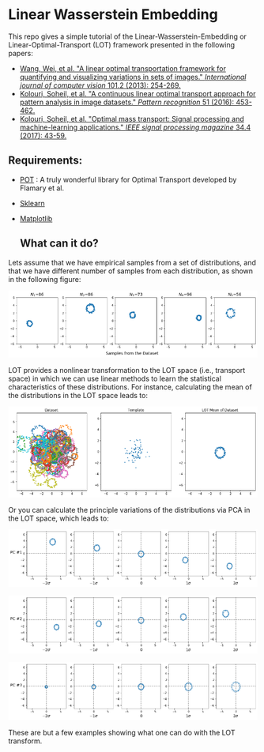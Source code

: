 # Linear Wasserstein Embedding 
This repo gives a simple tutorial of the Linear-Wasserstein-Embedding or Linear-Optimal-Transport (LOT) framework presented in the following papers: 

* [Wang, Wei, et al. "A linear optimal transportation framework for quantifying and visualizing variations in sets of images." *International journal of computer vision* 101.2 (2013): 254-269.](https://link.springer.com/article/10.1007/s11263-012-0566-z)
* [Kolouri, Soheil, et al. "A continuous linear optimal transport approach for pattern analysis in image datasets." *Pattern recognition* 51 (2016): 453-462.](https://www.sciencedirect.com/science/article/abs/pii/S0031320315003507)
* [Kolouri, Soheil, et al. "Optimal mass transport: Signal processing and machine-learning applications." *IEEE signal processing magazine* 34.4 (2017): 43-59. ](https://ieeexplore.ieee.org/document/7974883)

## Requirements:

* [POT](https://pythonot.github.io/) : A truly wonderful library for Optimal Transport developed by Flamary et al.  
* [Sklearn](https://scikit-learn.org/stable/)
* [Matplotlib](https://matplotlib.org/)

  ## What can it do?

Lets assume that we have empirical samples from a set of distributions, and that we have different number of samples from each distribution, as shown in the following figure: 

![](./Figures/samples.png)

LOT provides a nonlinear transformation to the LOT space (i.e., transport space) in which we can use linear methods to learn the statistical characteristics of these distributions. For instance, calculating the mean of the distributions in the LOT space leads to:

![](./Figures/LOT_Mean.png)

Or you can calculate the principle variations of the distributions via PCA in the LOT space, which leads to: 

![](./Figures/PCAs1.png)

![](./Figures/PCAs2.png)

![](./Figures/PCAs3.png)

These are but a few examples showing what one can do with the LOT transform. 
